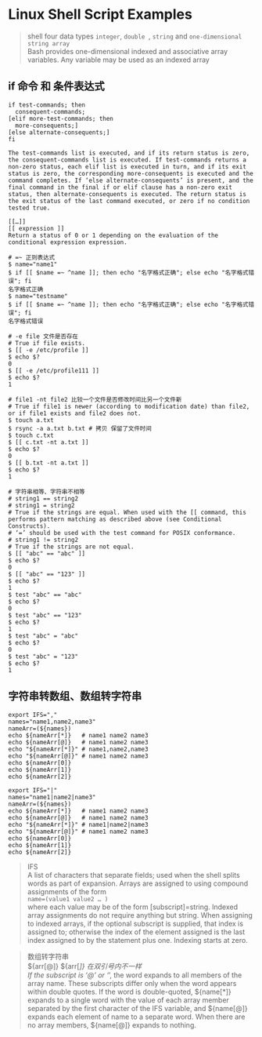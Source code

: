 # Linux Shell Script Examples

> shell four data types `integer`, `double `, `string` and `one-dimensional string array`  
> Bash provides one-dimensional indexed and associative array variables. Any variable may be used as an indexed array

## if 命令 和 条件表达式

```shell
if test-commands; then
  consequent-commands;
[elif more-test-commands; then
  more-consequents;]
[else alternate-consequents;]
fi

The test-commands list is executed, and if its return status is zero, the consequent-commands list is executed. If test-commands returns a non-zero status, each elif list is executed in turn, and if its exit status is zero, the corresponding more-consequents is executed and the command completes. If ‘else alternate-consequents’ is present, and the final command in the final if or elif clause has a non-zero exit status, then alternate-consequents is executed. The return status is the exit status of the last command executed, or zero if no condition tested true.

[[…]]
[[ expression ]]
Return a status of 0 or 1 depending on the evaluation of the conditional expression expression.
```

```shell
# =~ 正则表达式
$ name="name1"
$ if [[ $name =~ ^name ]]; then echo "名字格式正确"; else echo "名字格式错误"; fi
名字格式正确
$ name="testname"
$ if [[ $name =~ ^name ]]; then echo "名字格式正确"; else echo "名字格式错误"; fi
名字格式错误
```

```shell
# -e file 文件是否存在
# True if file exists.
$ [[ -e /etc/profile ]]
$ echo $?
0
$ [[ -e /etc/profile111 ]]
$ echo $?
1

# file1 -nt file2 比较一个文件是否修改时间比另一个文件新
# True if file1 is newer (according to modification date) than file2, or if file1 exists and file2 does not.
$ touch a.txt
$ rsync -a a.txt b.txt # 拷贝 保留了文件时间
$ touch c.txt
$ [[ c.txt -nt a.txt ]]
$ echo $?
0
$ [[ b.txt -nt a.txt ]]
$ echo $?
1

# 字符串相等、字符串不相等
# string1 == string2
# string1 = string2
# True if the strings are equal. When used with the [[ command, this performs pattern matching as described above (see Conditional Constructs).
# ‘=’ should be used with the test command for POSIX conformance.
# string1 != string2
# True if the strings are not equal.
$ [[ "abc" == "abc" ]]
$ echo $?
0
$ [[ "abc" == "123" ]]
$ echo $?
1
$ test "abc" == "abc"
$ echo $?
0
$ test "abc" == "123"
$ echo $?
1
$ test "abc" = "abc"
$ echo $?
0
$ test "abc" = "123"
$ echo $?
1
```

## 字符串转数组、数组转字符串

```shell
export IFS=","
names="name1,name2,name3"
nameArr=(${names})
echo ${nameArr[*]}   # name1 name2 name3
echo ${nameArr[@]}   # name1 name2 name3
echo "${nameArr[*]}" # name1,name2,name3
echo "${nameArr[@]}" # name1 name2 name3
echo ${nameArr[0]}
echo ${nameArr[1]}
echo ${nameArr[2]}

export IFS="|"
names="name1|name2|name3"
nameArr=(${names})
echo ${nameArr[*]}   # name1 name2 name3
echo ${nameArr[@]}   # name1 name2 name3
echo "${nameArr[*]}" # name1|name2|name3
echo "${nameArr[@]}" # name1 name2 name3
echo ${nameArr[0]}
echo ${nameArr[1]}
echo ${nameArr[2]}
```
> IFS  
> A list of characters that separate fields; used when the shell splits words as part of expansion.
> Arrays are assigned to using compound assignments of the form  
> `name=(value1 value2 … )`  
> where each value may be of the form [subscript]=string. Indexed array assignments do not require anything but string. When assigning to indexed arrays, if the optional subscript is supplied, that index is assigned to; otherwise the index of the element assigned is the last index assigned to by the statement plus one. Indexing starts at zero.  

> 数组转字符串  
> ${arr[@]} ${arr[*]} 在双引号内不一样  
> If the subscript is ‘@’ or ‘*’, the word expands to all members of the array name. These subscripts differ only when the word appears within double quotes. If the word is double-quoted, ${name[*]} expands to a single word with the value of each array member separated by the first character of the IFS variable, and ${name[@]} expands each element of name to a separate word. When there are no array members, ${name[@]} expands to nothing. 
